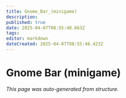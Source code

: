 ```yaml
---
title: Gnome_Bar_(minigame)
description: 
published: true
date: 2025-04-07T08:55:48.663Z
tags: 
editor: markdown
dateCreated: 2025-04-07T08:55:46.423Z
---
```


# Gnome Bar (minigame)

*This page was auto-generated from structure.*